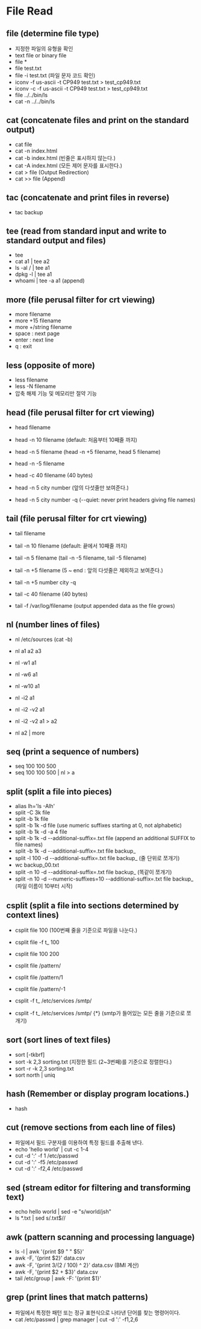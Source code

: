 # File Read

## file (determine file type)

- 지정한 파일의 유형을 확인
- text file or binary file
- file *
- file test.txt
- file -i test.txt (파일 문자 코드 확인)
- iconv -f us-ascii -t CP949 test.txt > test_cp949.txt
- iconv -c -f us-ascii -t CP949 test.txt > test_cp949.txt
- file ../../bin/ls
- cat -n ../../bin/ls

## cat (concatenate files and print on the standard output)

- cat file
- cat -n index.html
- cat -b index.html (빈줄은 표시하지 않는다.)
- cat -A index.html (모든 제어 문자를 표시한다.)
- cat > file (Output Redirection)
- cat >> file (Append)

## tac (concatenate and print files in reverse)

- tac backup

## tee (read from standard input and write to standard output and files)

- tee
- cat a1 | tee a2
- ls -al / | tee a1
- dpkg -l | tee a1
- whoami | tee -a a1 (append)

## more (file perusal filter for crt viewing)

- more filename
- more +15 filename
- more +/string filename
- space : next page
- enter : next line
- q : exit

## less (opposite of more)

- less filename
- less -N filename
- 압축 해제 기능 및 메모리만 절약 기능

## head (file perusal filter for crt viewing)

- head filename
- head -n 10 filename (default: 처음부터 10째줄 까지)
- head -n 5 filename (head -n +5 filename, head 5 filename)
- head -n -5 filename
- head -c 40 filename (40 bytes)

- head -n 5 city number (앞의 다섯줄만 보여준다.)
- head -n 5 city number -q (--quiet: never print headers giving file names)

## tail (file perusal filter for crt viewing)

- tail filename
- tail -n 10 filename (default: 끝에서 10째줄 까지)
- tail -n 5 filename (tail -n -5 filename, tail -5 filename)
- tail -n +5 filename (5 ~ end : 앞의 다섯줄은 제외하고 보여준다.)
- tail -n +5 number city -q
- tail -c 40 filename (40 bytes)

- tail -f /var/log/filename (output appended data as the file grows)

## nl (number lines of files)

- nl /etc/sources (cat -b)
- nl a1 a2 a3

- nl -w1 a1
- nl -w6 a1
- nl -w10 a1

- nl -i2 a1
- nl -i2 -v2 a1
- nl -i2 -v2 a1 > a2
- nl a2 | more

## seq (print a sequence of numbers)

- seq 100 100 500
- seq 100 100 500 | nl > a

## split (split a file into pieces)

- alias lh='ls -Alh'
- split -C 3k file
- split -b 1k file
- split -b 1k -d file (use numeric suffixes starting at 0, not alphabetic)
- split -b 1k -d -a 4 file
- split -b 1k -d --additional-suffix=.txt file (append an additional SUFFIX to file names)
- split -b 1k -d --additional-suffix=.txt file backup_
- split -l 100 -d --additional-suffix=.txt file backup_ (줄 단위로 쪼개기)
- wc backup_00.txt
- split -n 10 -d --additional-suffix=.txt file backup_ (똑같이 쪼개기)
- split -n 10 -d --numeric-suffixes=10 --additional-suffix=.txt file backup_ (파일 이름이 10부터 시작)

## csplit (split a file into sections determined by context lines)

- csplit file 100 (100번째 줄을 기준으로 파일을 나눈다.)
- csplit file -f t_ 100
- csplit file 100 200
- csplit file /pattern/
- csplit file /pattern/1
- csplit file /pattern/-1

- csplit -f t_ /etc/services /smtp/
- csplit -f t_ /etc/services /smtp/ {*} (smtp가 들어있는 모든 줄을 기준으로 쪼개기)

## sort (sort lines of text files)

- sort [-tkbrf]
- sort -k 2,3 sorting.txt (지정한 필드 (2~3번째)를 기준으로 정렬한다.)
- sort -r -k 2,3 sorting.txt
- sort north | uniq

## hash (Remember or display program locations.)

- hash

## cut (remove sections from each line of files)

- 파일에서 필드 구분자를 이용하여 특정 필드를 추출해 낸다.
- echo 'hello world' | cut -c 1-4
- cut  -d ':' -f 1 /etc/passwd
- cut  -d ':' -f5 /etc/passwd
- cut  -d ':' -f2,4  /etc/passwd

## sed (stream editor for filtering and transforming text)

- echo hello world | sed -e "s/world/jsh"
- ls *.txt | sed s/\.txt$//

## awk (pattern scanning and processing language)

- ls -l | awk '{print $9 " " $5}'
- awk -F, '{print $2}' data.csv
- awk -F, '{print $3 / ($2 / 100) ^ 2}' data.csv (BMI 계산)
- awk -F, '{print $2 + $3}' data.csv
- tail /etc/group | awk -F: '{print $1}'

## grep (print lines that match patterns)

- 파일에서 특정한 패턴 또는 정규 표현식으로 나타낸 단어를 찾는 명령어이다.
- cat /etc/passwd | grep manager | cut -d ':' -f1,2,6